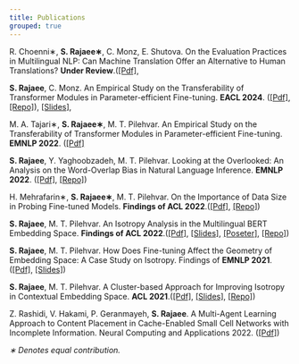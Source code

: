 ```yaml
---
title: Publications
grouped: true
---
```


R. Choenni∗, **S. Rajaee∗**, C. Monz, E. Shutova. 
On the Evaluation Practices in Multilingual NLP: Can Machine Translation Offer an Alternative to Human Translations?
**Under Review**.([[Pdf]](https://arxiv.org/pdf/2406.14267),

**S. Rajaee**, C. Monz. 
An Empirical Study on the Transferability of Transformer Modules in Parameter-efficient Fine-tuning.
**EACL 2024**. ([[Pdf]](https://aclanthology.org/2024.eacl-long.177.pdf), [[Repo]](https://github.com/Sara-Rajaee/crosslingual-evaluation)), [[Slides]](https://docs.google.com/presentation/d/1iR5eMW4iyc15uz2mXSidRGB-w5BsAzScjY1JCl-j000/edit?usp=sharing),

M. A. Tajari∗, **S. Rajaee∗**, M. T. Pilehvar. 
An Empirical Study on the Transferability of Transformer Modules in Parameter-efficient Fine-tuning.
**EMNLP 2022**. ([[Pdf]](https://aclanthology.org/2022.emnlp-main.726/)

**S. Rajaee**, Y. Yaghoobzadeh, M. T. Pilehvar. 
Looking at the Overlooked: An Analysis on the Word-Overlap Bias in Natural Language Inference.
**EMNLP 2022**. ([[Pdf]](https://aclanthology.org/2022.emnlp-main.725/), [[Repo]](https://github.com/Sara-Rajaee/reverse_bias))

H. Mehrafarin∗, **S. Rajaee∗**, M. T. Pilehvar. 
On the Importance of Data Size in Probing Fine-tuned Models.
**Findings of ACL 2022**.([[Pdf]](https://aclanthology.org/2022.findings-acl.20/), [[Repo]](https://github.com/hmehrafarin/data-size-analysis))

**S. Rajaee**, M. T. Pilehvar. 
An Isotropy Analysis in the Multilingual BERT Embedding Space.
**Findings of ACL 2022**.([[Pdf]](https://aclanthology.org/2022.findings-acl.103/), [[Slides]](https://docs.google.com/presentation/d/1ZmKHpr7s0KIv1MGOppCVh0rBAy-TdW5NKLeVEcz4we8/edit?usp=sharing), [[Poseter]](https://drive.google.com/file/d/1AUH8rH5DyxwQVrPFhz_daLC3J8wOgYrM/view?usp=sharing), [[Repo]](https://github.com/Sara-Rajaee/Multilingual-Isotropy))

**S. Rajaee**, M. T. Pilehvar. 
How Does Fine-tuning Affect the Geometry of Embedding Space: A Case Study on Isotropy.
Findings of **EMNLP 2021**.([[Pdf]](https://aclanthology.org/2021.findings-emnlp.261/), [[Slides]](https://docs.google.com/presentation/d/1Q15YTwfClnRKO90s0vs6-SkCURMGRHGPxvo8cz96L48/edit?usp=sharing))

**S. Rajaee**, M. T. Pilehvar. 
A Cluster-based Approach for Improving Isotropy in Contextual Embedding Space.
**ACL 2021**.([[Pdf]](https://aclanthology.org/2021.acl-short.73/), [[Slides]](https://docs.google.com/presentation/d/17mLQFtBxRAQnWgqYI60KAYTve4dNMaxNhcc8Jwmp2Ac/edit?usp=sharing), [[Repo]](https://github.com/Sara-Rajaee/clusterbased_isotropy_enhancement))

Z. Rashidi, V. Hakami, P. Geranmayeh, **S. Rajaee**. 
A Multi-Agent Learning Approach to Content Placement in Cache-Enabled Small Cell Networks with Incomplete Information.
Neural Computing and Applications 2022. ([[Pdf]](https://link.springer.com/article/10.1007/s00521-022-07051-5))

*∗ Denotes equal contribution.*
